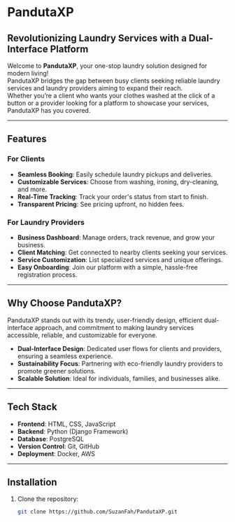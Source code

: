 # PandutaXP  

## Revolutionizing Laundry Services with a Dual-Interface Platform  

Welcome to **PandutaXP**, your one-stop laundry solution designed for modern living!  
PandutaXP bridges the gap between busy clients seeking reliable laundry services and laundry providers aiming to expand their reach.  
Whether you’re a client who wants your clothes washed at the click of a button or a provider looking for a platform to showcase your services, PandutaXP has you covered.  

---

## Features  

### For Clients  
- **Seamless Booking**: Easily schedule laundry pickups and deliveries.  
- **Customizable Services**: Choose from washing, ironing, dry-cleaning, and more.  
- **Real-Time Tracking**: Track your order's status from start to finish.  
- **Transparent Pricing**: See pricing upfront, no hidden fees.  

### For Laundry Providers  
- **Business Dashboard**: Manage orders, track revenue, and grow your business.  
- **Client Matching**: Get connected to nearby clients seeking your services.  
- **Service Customization**: List specialized services and unique offerings.  
- **Easy Onboarding**: Join our platform with a simple, hassle-free registration process.  

---

## Why Choose PandutaXP?  

PandutaXP stands out with its trendy, user-friendly design, efficient dual-interface approach, and commitment to making laundry services accessible, reliable, and customizable for everyone.  

- **Dual-Interface Design**: Dedicated user flows for clients and providers, ensuring a seamless experience.  
- **Sustainability Focus**: Partnering with eco-friendly laundry providers to promote greener solutions.  
- **Scalable Solution**: Ideal for individuals, families, and businesses alike.  

---

## Tech Stack  

- **Frontend**: HTML, CSS, JavaScript  
- **Backend**: Python (Django Framework)  
- **Database**: PostgreSQL  
- **Version Control**: Git, GitHub  
- **Deployment**: Docker, AWS  

---

## Installation  

1. Clone the repository:  
   ```bash
   git clone https://github.com/SuzanFah/PandutaXP.git
